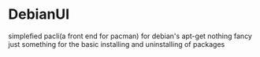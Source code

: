 # DebianUI
simplefied pacli(a front end for pacman) for debian's apt-get nothing fancy just something for the basic installing and uninstalling of packages
